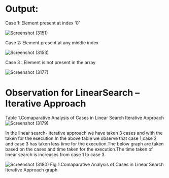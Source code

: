 # Output:

Case 1: Element present at index ‘0’

![Screenshot (3151)](https://user-images.githubusercontent.com/91931504/208166395-dd036ee9-521f-4dd0-b3ab-460174e0b13b.png)

Case 2: Element present at any middle index

![Screenshot (3153)](https://user-images.githubusercontent.com/91931504/208166412-7fe22498-44cc-4b02-8d03-ea7714b69350.png)

Case 3 : Element is not present in the array

![Screenshot (3177)](https://user-images.githubusercontent.com/91931504/208166420-85f5e736-6edb-4b2e-9a51-70a3b4bf4ad3.png)

# Observation for LinearSearch –Iterative Approach

  Table 1.Comaparative Analysis of Cases in Linear Search Iterative Approach
![Screenshot (3179)](https://user-images.githubusercontent.com/91931504/208167106-7055bdce-a5d2-4b7d-a1fc-4367955e9f77.png)

In the linear search- iterative approach we have taken 3 cases and with the taken for the execution.In the above table we observe that case 1,case 2 and case 3 has taken less time for the execution.The below graph are taken based on the cases and time taken for the execution.The time taken of linear search is increases from case 1 to case 3.

![Screenshot (3180)](https://user-images.githubusercontent.com/91931504/208167115-faf0bf00-13b9-4bb0-97e6-319fbd1165a3.png)
   Fig 1.Comaparative Analysis of Cases in Linear Search Iterative Approach graph
